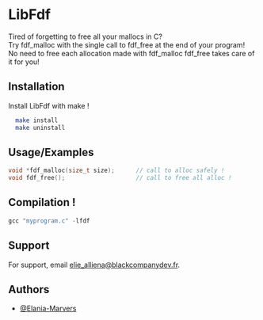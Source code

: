 
# LibFdf

Tired of forgetting to free all your mallocs in C?  
Try fdf_malloc with the single call to fdf_free at the end of your program!  
No need to free each allocation made with fdf_malloc fdf_free takes care of it for you!


## Installation

Install LibFdf with make !

```bash
  make install 
  make uninstall
```
    
## Usage/Examples

```c
void *fdf_malloc(size_t size);      // call to alloc safely !
void fdf_free();                    // call to free all alloc !
```


## Compilation !

```c
gcc "myprogram.c" -lfdf
```


## Support

For support, email elie_alliena@blackcompanydev.fr.


## Authors

- [@Elania-Marvers](https://github.com/Elania-Marvers)

